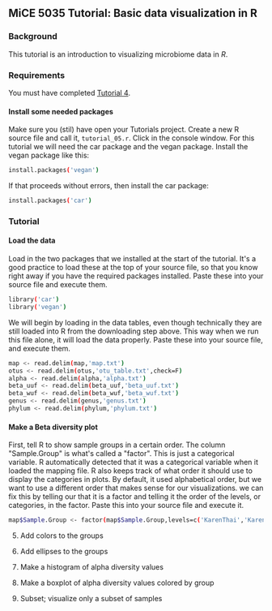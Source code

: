 ## MiCE 5035 Tutorial: Basic data visualization in R

### Background
This tutorial is an introduction to visualizing microbiome data in _R_.

### Requirements
You must have completed [Tutorial 4](../04_visualization_in_R).


#### Install some needed packages
Make sure you (stil) have open your Tutorials project. Create a new R source file and call it, `tutorial_05.r`. Click in the console window. For this tutorial we will need the car package and the vegan package. Install the vegan package like this:
```bash
install.packages('vegan')
```

If that proceeds without errors, then install the car package:
```bash
install.packages('car')
```

### Tutorial

#### Load the data
Load in the two packages that we installed at the start of the tutorial. It's a good practice to load these at the top of your source file, so that you know right away if you have the required packages installed. Paste these into your source file and execute them. 
```bash
library('car')
library('vegan')
```

We will begin by loading in the data tables, even though technically they are still loaded into R from the downloading step above. This way when we run this file alone, it will load the data properly. Paste these into your source file, and execute them. 
```bash
map <- read.delim(map,'map.txt')
otus <- read.delim(otus,'otu_table.txt',check=F)
alpha <- read.delim(alpha,'alpha.txt')
beta_uuf <- read.delim(beta_uuf,'beta_uuf.txt')
beta_wuf <- read.delim(beta_wuf,'beta_wuf.txt')
genus <- read.delim(genus,'genus.txt')
phylum <- read.delim(phylum,'phylum.txt')
```

#### Make a Beta diversity plot
First, tell R to show sample groups in a certain order. The column "Sample.Group" is what's called a "factor". This is just a categorical variable. R automatically detected that it was a categorical variable when it loaded the mapping file. R also keeps track of what order it should use to display the categories in plots. By default, it used alphabetical order, but we want to use a different order that makes sense for our visualizations. we can fix this by telling our that it is a factor and telling it the order of the levels, or categories, in the factor. Paste this into your source file and execute it. 
```bash
map$Sample.Group <- factor(map$Sample.Group,levels=c('KarenThai','Karen1st','HmongThai','Hmong1st','Hmong2nd','Control'))
```


5. Add colors to the groups

6. Add ellipses to the groups

7. Make a histogram of alpha diversity values

8. Make a boxplot of alpha diversity values colored by group

9. Subset; visualize only a subset of samples

